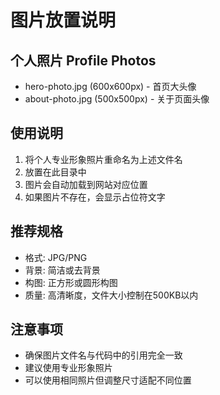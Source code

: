 # 图片放置说明

## 个人照片 Profile Photos
- hero-photo.jpg (600x600px) - 首页大头像
- about-photo.jpg (500x500px) - 关于页面头像

## 使用说明
1. 将个人专业形象照片重命名为上述文件名
2. 放置在此目录中
3. 图片会自动加载到网站对应位置
4. 如果图片不存在，会显示占位符文字

## 推荐规格
- 格式: JPG/PNG
- 背景: 简洁或去背景
- 构图: 正方形或圆形构图
- 质量: 高清晰度，文件大小控制在500KB以内

## 注意事项
- 确保图片文件名与代码中的引用完全一致
- 建议使用专业形象照片
- 可以使用相同照片但调整尺寸适配不同位置